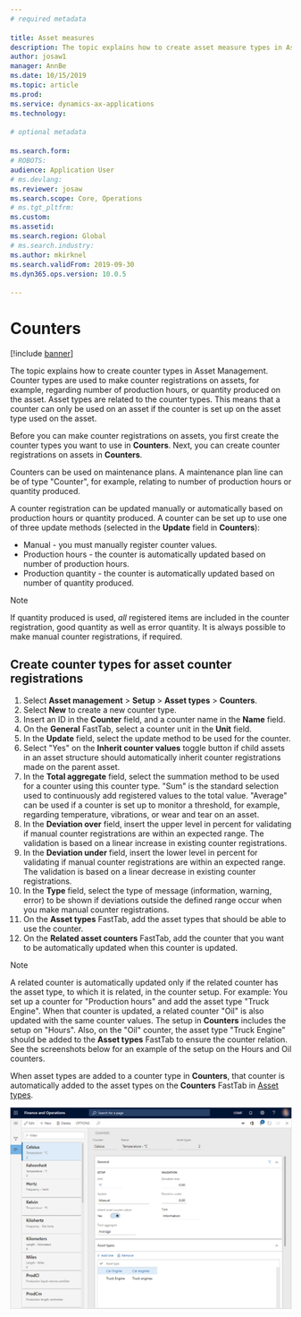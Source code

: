 ```yaml
---
# required metadata

title: Asset measures
description: The topic explains how to create asset measure types in Asset Management.
author: josaw1
manager: AnnBe
ms.date: 10/15/2019
ms.topic: article
ms.prod: 
ms.service: dynamics-ax-applications
ms.technology: 

# optional metadata

ms.search.form: 
# ROBOTS: 
audience: Application User
# ms.devlang: 
ms.reviewer: josaw
ms.search.scope: Core, Operations
# ms.tgt_pltfrm: 
ms.custom: 
ms.assetid: 
ms.search.region: Global
# ms.search.industry: 
ms.author: mkirknel
ms.search.validFrom: 2019-09-30
ms.dyn365.ops.version: 10.0.5

---
```


# Counters

[!include [banner](../../includes/banner.md)]

The topic explains how to create counter types in Asset Management. Counter types are used to make counter registrations on assets, for example, regarding number of production hours, or quantity produced on the asset. Asset types are related to the counter types. This means that a counter can only be used on an asset if the counter is set up on the asset type used on the asset.

Before you can make counter registrations on assets, you first create the counter types you want to use in **Counters**. Next, you can create counter registrations on assets in **Counters**. 

Counters can be used on maintenance plans. A maintenance plan line can be of type "Counter", for example, relating to number of production hours or quantity produced. 

A counter registration can be updated manually or automatically based on production hours or quantity produced. A counter can be set up to use one of three update methods (selected in the **Update** field in **Counters**):
  
- Manual - you must manually register counter values.  
- Production hours - the counter is automatically updated based on number of production hours.  
- Production quantity - the counter is automatically updated based on number of quantity produced.  

>[!NOTE]
>If quantity produced is used, *all* registered items are included in the counter registration, good quantity as well as error quantity. It is always possible to make manual counter registrations, if required.

## Create counter types for asset counter registrations

1. Select **Asset management** > **Setup** > **Asset types** > **Counters**.
2. Select **New** to create a new counter type.
3. Insert an ID in the **Counter** field, and a counter name in the **Name** field.
4. On the **General** FastTab, select a counter unit in the **Unit** field.
5. In the **Update** field, select the update method to be used for the counter.
6. Select "Yes" on the **Inherit counter values** toggle button if child assets in an asset structure should automatically inherit counter registrations made on the parent asset.
7. In the **Total aggregate** field, select the summation method to be used for a counter using this counter type. "Sum" is the standard selection used to continuously add registered values to the total value. "Average" can be used if a counter is set up to monitor a threshold, for example, regarding temperature, vibrations, or wear and tear on an asset. 
8. In the **Deviation over** field, insert the upper level in percent for validating if manual counter registrations are within an expected range. The validation is based on a linear increase in existing counter registrations.
9. In the **Deviation under** field, insert the lower level in percent for validating if manual counter registrations are within an expected range. The validation is based on a linear decrease in existing counter registrations.
10. In the **Type** field, select the type of message (information, warning, error) to be shown if deviations outside the defined range occur when you make manual counter registrations.
11. On the **Asset types** FastTab, add the asset types that should be able to use the counter.
12. On the **Related asset counters** FastTab, add the counter that you want to be automatically updated when this counter is updated.


>[!NOTE]
>A related counter is automatically updated only if the related counter has the asset type, to which it is related, in the counter setup. For example: You set up a counter for "Production hours" and add the asset type "Truck Engine". When that counter is updated, a related counter "Oil" is also updated with the same counter values. The setup in **Counters** includes the setup on "Hours". Also, on the "Oil" counter, the asset type "Truck Engine" should be added to the **Asset types** FastTab to ensure the counter relation. See the screenshots below for an example of the setup on the Hours and Oil counters.

When asset types are added to a counter type in **Counters**, that counter is automatically added to the asset types on the **Counters** FastTab in [Asset types](../setup-for-objects/object-types.md).

![Figure 1](media/071-setup-for-objects.png)

